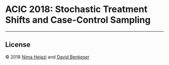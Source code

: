 # ACIC 2018: Stochastic Treatment Shifts and Case-Control Sampling

---

## License

&copy; 2018 [Nima Hejazi](https://nimahejazi.org) and [David
Benkeser](https://www.benkeserstatistics.com/)
